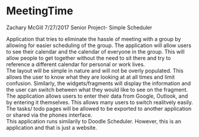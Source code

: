 # MeetingTime
Zachary McGill
7/27/2017
Senior Project- Simple Scheduler

Application that tries to eliminate the hassle of meeting with a group by allowing for easier scheduling of the group.  The application
will allow users to see their calendar and the calendar of everyone in the group.  This will allow people to get together
without the need to sit there and try to reference a different calendar for personal or work lives.  
The layout will be simple in nature and will not be overly populated.  This allows the user to know what they are looking at at all
times and limit confusion.  Similarly, the widgets/fragments will display the information and the user can switch between what they would like to see on the fragment.
The application allows users to enter their data from Google, Outlook, and by entering it themselves.  This allows many users to switch
realitvely easily.  The tasks/ todo pages will be allowed to be exported to another application or shared via the phones interface.  
		This application runs similarily to Doodle Scheduler.  However, this is an application and that is just a website.  
